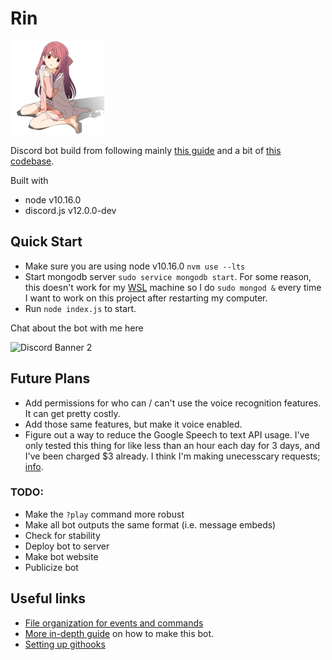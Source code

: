 # Rin

![rin](img/rin.png)

Discord bot build from following mainly [this guide](https://refruity.xyz/writing-discord-bot/) and a bit of 
[this codebase](https://github.com/dtinth/discord-transcriber).

Built with
- node v10.16.0
- discord.js v12.0.0-dev

## Quick Start 
- Make sure you are using node v10.16.0 `nvm use --lts` 
- Start mongodb server `sudo service mongodb start`. For some reason, this doesn't work for my [WSL](https://docs.microsoft.com/en-us/windows/wsl/install-win10) machine 
so I do `sudo mongod &` every time I want to work on this project after restarting my computer.
- Run `node index.js` to start. 

Chat about the bot with me here

![Discord Banner 2](https://discordapp.com/api/guilds/613899158448766986/widget.png?style=banner2)


## Future Plans
- Add permissions for who can / can't use the voice recognition features. It can get pretty costly.
- Add those same features, but make it voice enabled.
- Figure out a way to reduce the Google Speech to text API usage. I've only tested this thing for like less than an hour each day for 3 days, and I've been charged $3 already. I think I'm making unecesscary requests; [info](https://cloud.google.com/speech-to-text/docs/basics).

### TODO: 
- Make the `?play` command more robust
- Make all bot outputs the same format (i.e. message embeds)
- Check for stability
- Deploy bot to server
- Make bot website
- Publicize bot

## Useful links
- [File organization for events and commands](https://anidiots.guide/first-bot/a-basic-command-handler)
- [More in-depth guide](http://bryngo.me/articles/2019-08/discord-bot) on how to make this bot.
- [Setting up githooks](https://medium.com/@aunnnn/automate-digitalocean-deployment-for-node-js-with-git-and-pm2-67a3cfa7a02b)